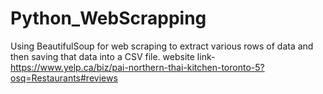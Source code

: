 # Python_WebScrapping
Using BeautifulSoup for web scraping to extract various rows of data and then saving that data into a CSV file.
website link- https://www.yelp.ca/biz/pai-northern-thai-kitchen-toronto-5?osq=Restaurants#reviews
